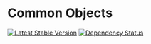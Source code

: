 Common Objects
==============

[![Latest Stable Version](https://poser.pugx.org/ebidtech/common-object/v/stable.png)](https://packagist.org/packages/ebidtech/common-object) [![Dependency Status](https://www.versioneye.com/user/projects/52e3942cec1375b900000105/badge.png)](https://www.versioneye.com/user/projects/52e3942cec1375b900000105)
